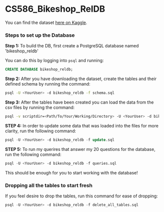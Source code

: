 # CS586_Bikeshop_RelDB
You can find the dataset [here on Kaggle](https://www.kaggle.com/datasets/dillonmyrick/bike-store-sample-database/data?select=staffs.csv).


### Steps to set up the Database


**Step 1:** To build the DB, first create a PostgreSQL database named 'bikeshop_reldb'

You can do this by logging into `psql` and running:
```sql
CREATE DATABASE bikeshop_reldb;
```

**Step 2:** After you have downloading the dataset, create the tables and their defined schema by running the command:
```bash
psql -U <YourUser> -d bikeshop_reldb -f schema.sql
```

**Step 3:** After the tables have been created you can load the data from the csv files by running the command:
```bash
psql -v scriptdir=<Path/To/Your/Working/Directory> -U <YourUser> -d bikeshop_reldb -f load_csv.sql
```

**STEP 4:** In order to update some data that was loaded into the files for more clarity, run the following command:
```sql
psql -U <YourUser> -d bikeshop_reldb -f update.sql
```

**STEP 5:** To run my querires that answer my 20 questions for the database, run the following command:
```sql
psql -U <YourUser> -d bikeshop_reldb -f queries.sql
```

This should be enough for you to start working with the database!  


### Dropping all the tables to start fresh

If you feel desire to drop the tables, run this command for ease of dropping:
```sql
psql -U <YourUser> -d bikeshop_reldb -f delete_all_tables.sql
```
